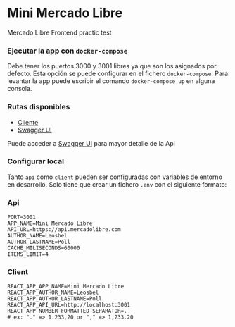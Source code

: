 # Mini Mercado Libre
Mercado Libre Frontend practic test

### Ejecutar la app con `docker-compose`
Debe tener los puertos 3000 y 3001 libres ya que son los asignados por defecto. Esta opción se puede configurar en el fichero `docker-compose`. Para levantar la app puede escribir el comando `docker-compose up` en alguna consola.

### Rutas disponibles
- [Cliente](http://localhost:3000)
- [Swagger UI](http://localhost:3001)

Puede acceder a [Swagger UI](http://localhost:3001) para mayor detalle de la Api



### Configurar local
Tanto `api` como `client` pueden ser configuradas con variables de entorno en desarrollo. Solo tiene que crear un fichero `.env` con el siguiente formato:

### Api
```
PORT=3001
APP_NAME=Mini Mercado Libre
API_URL=https://api.mercadolibre.com
AUTHOR_NAME=Leosbel
AUTHOR_LASTNAME=Poll
CACHE_MILISECONDS=60000
ITEMS_LIMIT=4
```

### Client
```
REACT_APP_APP_NAME=Mini Mercado Libre
REACT_APP_AUTHOR_NAME=Leosbel
REACT_APP_AUTHOR_LASTNAME=Poll
REACT_APP_API_URL=http://localhost:3001
REACT_APP_NUMBER_FORMATTED_SEPARATOR=.
# ex: "." => 1.233,20 or "," => 1,233.20
```
